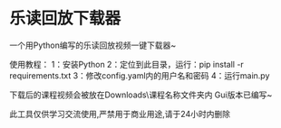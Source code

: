 # 乐读回放下载器
一个用Python编写的乐读回放视频一键下载器~

使用教程：
1：安装Python
2：定位到此目录，运行：pip install -r requirements.txt
3：修改config.yaml内的用户名和密码
4：运行main.py

下载后的课程视频会被放在Downloads\课程名称文件夹内
Gui版本已编写~

此工具仅供学习交流使用,严禁用于商业用途,请于24小时内删除
